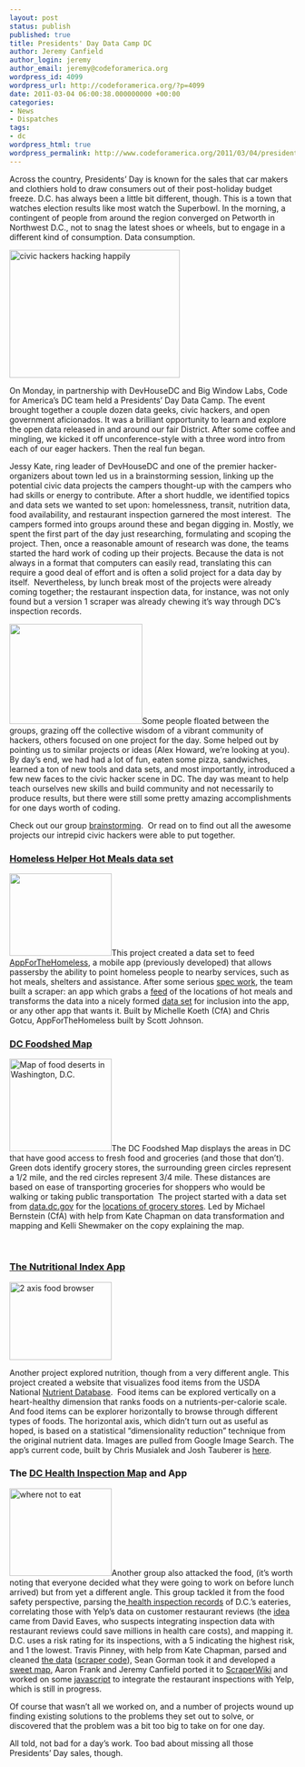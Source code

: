```yaml
---
layout: post
status: publish
published: true
title: Presidents' Day Data Camp DC
author: Jeremy Canfield
author_login: jeremy
author_email: jeremy@codeforamerica.org
wordpress_id: 4099
wordpress_url: http://codeforamerica.org/?p=4099
date: 2011-03-04 06:00:38.000000000 +00:00
categories:
- News
- Dispatches
tags:
- dc
wordpress_html: true
wordpress_permalink: http://www.codeforamerica.org/2011/03/04/presidents-day-data-camp-dc/
---
```


<p>Across the country, Presidents’ Day is known for the sales that car makers and clothiers hold to draw consumers out of their post-holiday budget freeze. D.C. has always been a little bit different, though. This is a town that watches election results like most watch the Superbowl. In the morning, a contingent of people from around the region converged on Petworth in Northwest D.C., not to snag the latest shoes or wheels, but to engage in a different kind of consumption. Data consumption.</p>
<p><img alt="civic hackers hacking happily" class="alignright size-medium wp-image-4134" height="225" src="http://codeforamerica.org/wp-content/uploads/2011/03/photo-1-300x225.jpg" title="datacampers" width="300"/></p>
<p>On Monday, in partnership with DevHouseDC and Big Window Labs, Code for America’s DC team held a Presidents’ Day Data Camp. The event brought together a couple dozen data geeks, civic hackers, and open government aficionados. It was a brilliant opportunity to learn and explore the open data released in and around our fair District. After some coffee and mingling, we kicked it off unconference-style with a three word intro from each of our eager hackers. Then the real fun began.</p>
<p>Jessy Kate, ring leader of DevHouseDC and one of the premier hacker-organizers about town led us in a brainstorming session, linking up the potential civic data projects the campers thought-up with the campers who had skills or energy to contribute. After a short huddle, we identified topics and data sets we wanted to set upon: homelessness, transit, nutrition data, food availability, and restaurant inspection garnered the most interest.  The campers formed into groups around these and began digging in. Mostly, we spent the first part of the day just researching, formulating and scoping the project. Then, once a reasonable amount of research was done, the teams started the hard work of coding up their projects. Because the data is not always in a format that computers can easily read, translating this can require a good deal of effort and is often a solid project for a data day by itself.  Nevertheless, by lunch break most of the projects were already coming together; the restaurant inspection data, for instance, was not only found but a version 1 scraper was already chewing it’s way through DC’s inspection records.</p>
<p><a href="http://codeforamerica.org/wp-content/uploads/2011/03/photo-3.jpg"><img alt="" class="alignleft size-medium wp-image-4132" height="176" src="http://codeforamerica.org/wp-content/uploads/2011/03/photo-3-300x225.jpg" title="in the eye of the hacking, redvines and clementines" width="234"/></a>Some people floated between the groups, grazing off the collective wisdom of a vibrant community of hackers, others focused on one project for the day. Some helped out by pointing us to similar projects or ideas (Alex Howard, we’re looking at you). By day’s end, we had had a lot of fun, eaten some pizza, sandwiches, learned a ton of new tools and data sets, and most importantly, introduced a few new faces to the civic hacker scene in DC. The day was meant to help teach ourselves new skills and build community and not necessarily to produce results, but there were still some pretty amazing accomplishments for one days worth of coding.</p>
<p>Check out our group <a href="http://meetingwords.com/cONVyW6Y4A">brainstorming</a>.  Or read on to find out all the awesome projects our intrepid civic hackers were able to put together.</p>
<h3><a href="http://scraperwiki.com/scrapers/dcfoodrss/">Homeless Helper Hot Meals data set</a></h3>
<p><a href="http://codeforamerica.org/wp-content/uploads/2011/03/Screen-shot-2011-03-02-at-11.38.32-AM.png"><img alt="" class="alignleft size-medium wp-image-4144" height="145" src="http://codeforamerica.org/wp-content/uploads/2011/03/Screen-shot-2011-03-02-at-11.38.32-AM-300x242.png" title="Services for Homeless in DC" width="180"/></a>This project created a data set to feed <a href="http://appforthehomeless.com/">AppForTheHomeless</a>, a mobile app (previously developed) that allows passersby the ability to point homeless people to nearby services, such as hot meals, shelters and assistance. After some serious <a href="https://docs.google.com/a/codeforamerica.org/document/d/1mX9esOQ2sIyHU1Z-iFOFbpzRBpfEX94v0gHOroDFgjo/edit?hl=en&amp;authkey=CLDU75EF#">spec work</a>, the team built a scraper: an app which grabs a <a href="http://creatorexport.zoho.com/showRss.do?viewlinkId=3&amp;fileType=rss&amp;link=true&amp;complete=true&amp;sharedBy=dcfoodfinder">feed</a> of the locations of hot meals and transforms the data into a nicely formed <a href="http://scraperwiki.com/scrapers/dcfoodrss/">data set</a> for inclusion into the app, or any other app that wants it. Built by Michelle Koeth (CfA) and Chris Gotcu, AppForTheHomeless built by Scott Johnson.</p>
<h3><a href="http://dcfoodshed.appspot.com/">DC Foodshed Map</a></h3>
<p><a href="http://codeforamerica.org/wp-content/uploads/2011/03/Screen-shot-2011-03-01-at-9.49.41-AM.png"><img alt="Map of food deserts in Washington, D.C." class="alignleft size-medium wp-image-4136" height="163" src="http://codeforamerica.org/wp-content/uploads/2011/03/Screen-shot-2011-03-01-at-9.49.41-AM-300x272.png" title="Foodshed Maps" width="180"/></a>The DC Foodshed Map displays the areas in DC that have good access to fresh food and groceries (and those that don’t). Green dots identify grocery stores, the surrounding green circles represent a 1/2 mile, and the red circles represent 3/4 mile. These distances are based on ease of transporting groceries for shoppers who would be walking or taking public transportation  The project started with a data set from <a href="http://data.dc.gov/">data.dc.gov</a> for the <a href="http://data.dc.gov/Metadata.aspx?id=2220">locations of grocery stores</a>. Led by Michael Bernstein (CfA) with help from Kate Chapman on data transformation and mapping and Kelli Shewmaker on the copy explaining the map.</p>
<p> </p>
<h3><a href="https://bitbucket.org/tauberer/foodnut/src">The Nutritional Index App</a></h3>
<p><img alt="2 axis food browser" class="alignleft size-medium wp-image-4135" height="137" src="http://codeforamerica.org/wp-content/uploads/2011/03/nutrition-300x228.png" title="Food Browser" width="180"/></p>
<p>Another project explored nutrition, though from a very different angle. This project created a website that visualizes food items from the USDA National <a href="http://www.ars.usda.gov/Services/docs.htm?docid=8964">Nutrient Database</a>.  Food items can be explored vertically on a heart-healthy dimension that ranks foods on a nutrients-per-calorie scale. And food items can be explorer horizontally to browse through different types of foods. The horizontal axis, which didn’t turn out as useful as hoped, is based on a statistical “dimensionality reduction” technique from the original nutrient data. Images are pulled from Google Image Search. The app’s current code, built by Chris Musialek and Josh Tauberer is <a href="https://bitbucket.org/tauberer/foodnut/src">here</a>.</p>
<h3>The <a href="http://geocommons.com/maps/54678">DC Health Inspection Map</a> and App</h3>
<p><a href="http://codeforamerica.org/wp-content/uploads/2011/03/Screen-shot-2011-03-02-at-11.27.39-AM.png"><img alt="where not to eat" class="alignleft size-medium wp-image-4143" height="154" src="http://codeforamerica.org/wp-content/uploads/2011/03/Screen-shot-2011-03-02-at-11.27.39-AM-300x256.png" title="Health Inspection Map" width="180"/></a>Another group also attacked the food, (it’s worth noting that everyone decided what they were going to work on before lunch arrived) but from yet a different angle. This group tackled it from the food safety perspective, parsing the<a href="http://washington.dc.gegov.com/webadmin/dhd_431/web/index.cfm"> health inspection records</a> of D.C.’s eateries, correlating those with Yelp’s data on customer restaurant reviews (the <a href="http://eaves.ca/2011/01/31/how-yelp-could-help-save-millions-in-health-care-costs/">idea</a> came from David Eaves, who suspects integrating inspection data with restaurant reviews could save millions in health care costs), and mapping it. D.C. uses a risk rating for its inspections, with a 5 indicating the highest risk, and 1 the lowest. Travis Pinney, with help from Kate Chapman, parsed and cleaned <a href="http://www.google.com/fusiontables/DataSource?snapid=143817">the data</a> (<a href="https://github.com/tlpinney/foodscrape/">scraper code</a>), Sean Gorman took it and developed a <a href="http://geocommons.com/maps/54678">sweet map</a>, Aaron Frank and Jeremy Canfield ported it to <a href="http://scraperwiki.com/scrapers/dcrestaurantinspection/">ScraperWiki</a> and worked on some <a href="http://jsfiddle.net/m9TRa/7/">javascript</a> to integrate the restaurant inspections with Yelp, which is still in progress.</p>
<p><a href="http://geocommons.com/maps/54678" target="_blank"></a></p>
<p>Of course that wasn’t all we worked on, and a number of projects wound up finding existing solutions to the problems they set out to solve, or discovered that the problem was a bit too big to take on for one day.</p>
<p>All told, not bad for a day’s work. Too bad about missing all those Presidents’ Day sales, though.</p>
